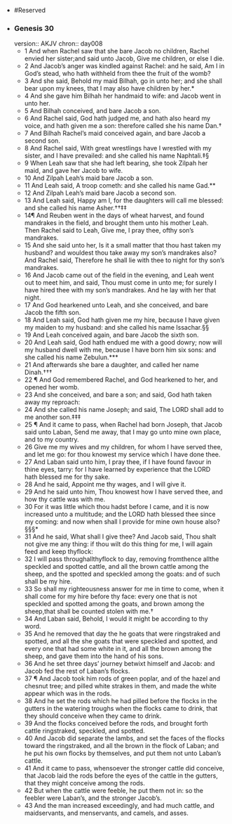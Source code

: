 - #Reserved
- ### Genesis 30
  version:: AKJV
  chron:: day008
	- 1 And when Rachel saw that she bare Jacob no children, Rachel envied her sister;and said unto Jacob, Give me children, or else I die.
	- 2 And Jacob’s anger was kindled
	  against Rachel: and he said, Am I in God’s stead, who hath withheld from thee the fruit
	  of the womb?
	- 3 And she said, Behold my maid Bilhah, go in unto her; and she shall
	  bear upon my knees, that I may also have children by her.*
	- 4 And she gave him Bilhah
	  her handmaid to wife: and Jacob went in unto her.
	- 5 And Bilhah conceived, and bare
	  Jacob a son.
	- 6 And Rachel said, God hath judged me, and hath also heard my voice,
	  and hath given me a son: therefore called she his name Dan.†
	- 7 And Bilhah Rachel’s
	  maid conceived again, and bare Jacob a second son.
	- 8 And Rachel said, With great
	  wrestlings have I wrestled with my sister, and I have prevailed: and she called his name
	  Naphtali.‡§
	- 9 When Leah saw that she had left bearing, she took Zilpah her maid, and
	  gave her Jacob to wife.
	- 10 And Zilpah Leah’s maid bare Jacob a son.
	- 11 And Leah said, A
	  troop cometh: and she called his name Gad.**
	- 12 And Zilpah Leah’s maid bare Jacob a
	  second son.
	- 13 And Leah said, Happy am I, for the daughters will call me blessed: and
	  she called his name Asher.††‡‡
	- 14¶ And Reuben went in the days of wheat harvest, and found mandrakes in the field,
	  and brought them unto his mother Leah. Then Rachel said to Leah, Give me, I pray thee,
	  ofthy son’s mandrakes.
	- 15 And she said unto her, Is it a small matter that thou hast taken
	  my husband? and wouldest thou take away my son’s mandrakes also? And Rachel said,
	  Therefore he shall lie with thee to night for thy son’s mandrakes.
	- 16 And Jacob came out
	  of the field in the evening, and Leah went out to meet him, and said, Thou must come
	  in unto me; for surely I have hired thee with my son’s mandrakes. And he lay with her
	  that night.
	- 17 And God hearkened unto Leah, and she conceived, and bare Jacob the fifth
	  son.
	- 18 And Leah said, God hath given me my hire, because I have given my maiden to
	  my husband: and she called his name Issachar.§§
	- 19 And Leah conceived again, and bare
	  Jacob the sixth son.
	- 20 And Leah said, God hath endued me with a good dowry; now will
	  my husband dwell with me, because I have born him six sons: and she called his name
	  Zebulun.***
	- 21 And afterwards she bare a daughter, and called her name Dinah.†††
	- 22 ¶ And God remembered Rachel, and God hearkened to her, and opened her womb.
	- 23 And she conceived, and bare a son; and said, God hath taken away my reproach:
	- 24 And she called his name Joseph; and said, The LORD shall add to me another son.‡‡‡
	- 25 ¶ And it came to pass, when Rachel had born Joseph, that Jacob said unto Laban,
	  Send me away, that I may go unto mine own place, and to my country.
	- 26 Give me my
	  wives and my children, for whom I have served thee, and let me go: for thou knowest
	  my service which I have done thee.
	- 27 And Laban said unto him, I pray thee, if I have
	  found favour in thine eyes, tarry: for I have learned by experience that the LORD hath
	  blessed me for thy sake.
	- 28 And he said, Appoint me thy wages, and I will give it.
	- 29 And
	  he said unto him, Thou knowest how I have served thee, and how thy cattle was with
	  me.
	- 30 For it was little which thou hadst before I came, and it is now increased unto a
	  multitude; and the LORD hath blessed thee since my coming: and now when shall I
	  provide for mine own house also?§§§*
	- 31 And he said, What shall I give thee? And Jacob
	  said, Thou shalt not give me any thing: if thou wilt do this thing for me, I will again feed
	  and keep thyflock:
	- 32 I will pass throughallthyflock to day, removing fromthence allthe
	  speckled and spotted cattle, and all the brown cattle among the sheep, and the spotted
	  and speckled among the goats: and of such shall be my hire.
	- 33 So shall my righteousness answer for me in time to come, when it shall come for my hire before thy face: every one
	  that is not speckled and spotted among the goats, and brown among the sheep,that shall
	  be counted stolen with me.†
	- 34 And Laban said, Behold, I would it might be according to
	  thy word.
	- 35 And he removed that day the he goats that were ringstraked and spotted,
	  and all the she goats that were speckled and spotted, and every one that had some white
	  in it, and all the brown among the sheep, and gave them into the hand of his sons.
	- 36 And
	  he set three days’ journey betwixt himself and Jacob: and Jacob fed the rest of Laban’s
	  flocks.
	- 37 ¶ And Jacob took him rods of green poplar, and of the hazel and chesnut tree; and
	  pilled white strakes in them, and made the white appear which was in the rods.
	- 38 And
	  he set the rods which he had pilled before the flocks in the gutters in the watering
	  troughs when the flocks came to drink, that they should conceive when they came to
	  drink.
	- 39 And the flocks conceived before the rods, and brought forth cattle ringstraked,
	  speckled, and spotted.
	- 40 And Jacob did separate the lambs, and set the faces of the
	  flocks toward the ringstraked, and all the brown in the flock of Laban; and he put his
	  own flocks by themselves, and put them not unto Laban’s cattle.
	- 41 And it came to pass,
	  whensoever the stronger cattle did conceive, that Jacob laid the rods before the eyes
	  of the cattle in the gutters, that they might conceive among the rods.
	- 42 But when the
	  cattle were feeble, he put them not in: so the feebler were Laban’s, and the stronger
	  Jacob’s.
	- 43 And the man increased exceedingly, and had much cattle, and maidservants,
	  and menservants, and camels, and asses.